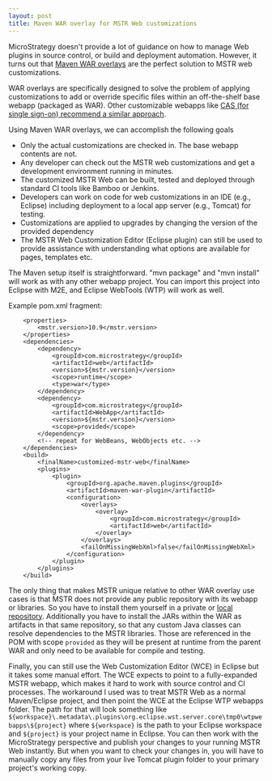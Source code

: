 ```yaml
---
layout: post
title: Maven WAR overlay for MSTR Web customizations
---
```


MicroStrategy doesn't provide a lot of guidance on how to manage Web plugins in source control, or build and deployment automation.  However, it turns out that [Maven WAR overlays](https://maven.apache.org/plugins/maven-war-plugin/overlays.html) are the perfect solution to MSTR web customizations. 

WAR overlays are specifically designed to solve the problem of applying customizations to add or override specific files within an off-the-shelf base webapp (packaged as WAR).  Other customizable webapps like [CAS (for single sign-on) recommend a similar approach](https://apereo.github.io/cas/5.0.x/installation/Maven-Overlay-Installation.html).  

Using Maven WAR overlays, we can accomplish the following goals

* Only the actual customizations are checked in.  The base webapp contents are not. 
* Any developer can check out the MSTR web customizations and get a development environment running in minutes.
* The customized MSTR Web can be built, tested and deployed through standard CI tools like Bamboo or Jenkins.
* Developers can work on code for web customizations in an IDE (e.g., Eclipse) including deployment to a local app server (e.g., Tomcat) for testing.
* Customizations are applied to upgrades by changing the version of the provided dependency
* The MSTR Web Customization Editor (Eclipse plugin) can still be used to provide assistance with understanding what options are available for pages, templates etc.

The Maven setup itself is straightforward.  "mvn package" and "mvn install" will work as with any other webapp project.  You can import this project into Eclipse with M2E, and Eclipse WebTools (WTP) will work as well.

Example pom.xml fragment:

```
    <properties>
        <mstr.version>10.9</mstr.version>
    </properties>
    <dependencies>
        <dependency>
            <groupId>com.microstrategy</groupId>
            <artifactId>web</artifactId>
            <version>${mstr.version}</version>
            <scope>runtime</scope>
            <type>war</type>
        </dependency>
        <dependency>
            <groupId>com.microstrategy</groupId>
            <artifactId>WebApp</artifactId>
            <version>${mstr.version}</version>
            <scope>provided</scope>
        </dependency>
        <!-- repeat for WebBeans, WebObjects etc. -->
    </dependencies>
    <build>
        <finalName>customized-mstr-web</finalName>
        <plugins>
            <plugin>
                <groupId>org.apache.maven.plugins</groupId>
                <artifactId>maven-war-plugin</artifactId>
                <configuration>
                    <overlays>
                        <overlay>
                            <groupId>com.microstrategy</groupId>
                            <artifactId>web</artifactId>
                        </overlay>
                    </overlays>
                    <failOnMissingWebXml>false</failOnMissingWebXml>
                </configuration>
            </plugin>
        </plugins>
    </build>
```

The only thing that makes MSTR unique relative to other WAR overlay use cases is that MSTR does not provide any public repository with its webapp or libraries.  So you have to install them yourself in a private or [local repository](https://stackoverflow.com/questions/1164043/maven-how-to-include-jars-which-are-not-available-in-reps-into-a-j2ee-project).  Additionally you have to install the JARs within the WAR as artifacts in that same repository, so that any custom Java classes can resolve dependencies to the MSTR libraries.  Those are referenced in the POM with scope `provided` as they will be present at runtime from the parent WAR and only need to be available for compile and testing.

Finally, you can still use the Web Customization Editor (WCE) in Eclipse but it takes some manual effort. The WCE expects to point to a fully-expanded MSTR webapp, which makes it hard to work with source control and CI processes.  The workaround I used was to treat MSTR Web as a normal Maven/Eclipse project, and then point the WCE at the Eclipse WTP webapps folder. The path for that will look something like 
`${workspace}\.metadata\.plugins\org.eclipse.wst.server.core\tmp0\wtpwebapps\${project}` where `${workspace}` is the path to your Eclipse workspace and `${project}` is your project name in Eclipse.  You can then work with the MicroStrategy perspective and publish your changes to your running MSTR Web instantly.  But when you want to check your changes in, you will have to manually copy any files from your live Tomcat plugin folder to your primary project's working copy.